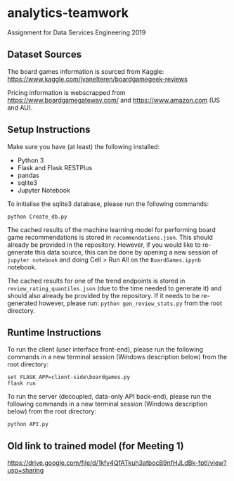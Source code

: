 # analytics-teamwork
Assignment for Data Services Engineering 2019

## Dataset Sources

The board games information is sourced from Kaggle: https://www.kaggle.com/jvanelteren/boardgamegeek-reviews

Pricing information is webscrapped from https://www.boardgamegateway.com/ and https://www.amazon.com (US and AU).

## Setup Instructions

Make sure you have (at least) the following installed:

 * Python 3
 * Flask and Flask RESTPlus
 * pandas
 * sqlite3
 * Jupyter Notebook

To initialise the sqlite3 database, please run the following commands:

```
python Create_db.py
```

The cached results of the machine learning model for performing board game recommendations is stored in `recommendations.json`. This should already be provided in the repository. However, if you would like to re-generate this data source, this can be done by opening a new session of `jupyter notebook` and doing Cell > Run All on the `BoardGames.ipynb` notebook.

The cached results for one of the trend endpoints is stored in `review_rating_quantiles.json` (due to the time needed to generate it) and should also already be provided by the repository. If it needs to be re-generated however, please run: `python gen_review_stats.py` from the root directory.


## Runtime Instructions

To run the client (user interface front-end), please run the following commands in a new terminal session (Windows description below) from the root directory:

```
set FLASK_APP=client-side\boardgames.py
flask run
```

To run the server (decoupled, data-only API back-end), please run the following commands in a new terminal session (Windows description below) from the root directory:

```
python API.py
```

## Old link to trained model (for Meeting 1)
https://drive.google.com/file/d/1kfv4QfATkuh3atbocB9nfHJLdBk-fptI/view?usp=sharing

